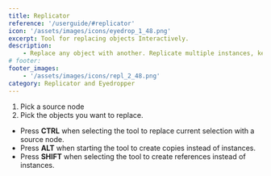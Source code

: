 ```yaml
---
title: Replicator
reference: '/userguide/#replicator'
icon: '/assets/images/icons/eyedrop_1_48.png'
excerpt: Tool for replacing objects Interactively.
description:
    - Replace any object with another. Replicate multiple instances, keep or not material and transformations.
# footer:
footer_images:
    - '/assets/images/icons/repl_2_48.png'
category: Replicator and Eyedropper
--- 
```


1. Pick a source node
2. Pick the objects you want to replace.

* Press **CTRL** when selecting the tool to replace current selection with a source node.
* Press **ALT** when starting the tool to create copies instead of instances.
* Press **SHIFT** when selecting the tool to create references instead of instances.
